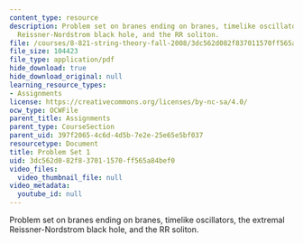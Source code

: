 ```yaml
---
content_type: resource
description: Problem set on branes ending on branes, timelike oscillators, the extremal
  Reissner-Nordstrom black hole, and the RR soliton.
file: /courses/8-821-string-theory-fall-2008/3dc562d082f837011570ff565a84bef0_pset01.pdf
file_size: 104423
file_type: application/pdf
hide_download: true
hide_download_original: null
learning_resource_types:
- Assignments
license: https://creativecommons.org/licenses/by-nc-sa/4.0/
ocw_type: OCWFile
parent_title: Assignments
parent_type: CourseSection
parent_uid: 397f2065-4c6d-4d5b-7e2e-25e65e5bf037
resourcetype: Document
title: Problem Set 1
uid: 3dc562d0-82f8-3701-1570-ff565a84bef0
video_files:
  video_thumbnail_file: null
video_metadata:
  youtube_id: null
---
```

Problem set on branes ending on branes, timelike oscillators, the extremal Reissner-Nordstrom black hole, and the RR soliton.